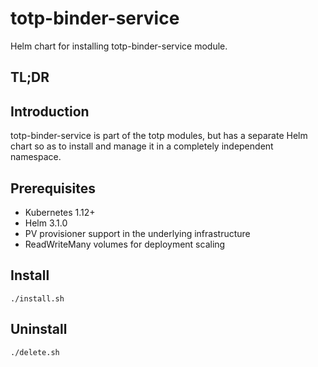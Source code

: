 # totp-binder-service

Helm chart for installing totp-binder-service module.

## TL;DR
## Introduction

totp-binder-service is part of the totp modules, but has a separate Helm chart so as to install and manage it in a completely independent namespace.

## Prerequisites

- Kubernetes 1.12+
- Helm 3.1.0
- PV provisioner support in the underlying infrastructure
- ReadWriteMany volumes for deployment scaling

## Install 
```
./install.sh
```

## Uninstall
```
./delete.sh
```
